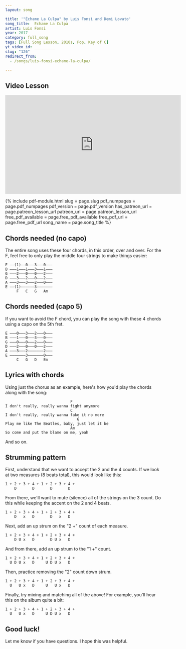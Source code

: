 ```yaml
---
layout: song

title: '"Échame La Culpa" by Luis Fonsi and Demi Lovato'
song_title:  Echame La Culpa
artist: Luis Fonsi
year: 2017
category: full_song
tags: [Full Song Lesson, 2010s, Pop, Key of C]
yt_video_id: _________
slug: "126"
redirect_from:
  - /songs/luis-fonsi-echame-la-culpa/

---
```


## Video Lesson

<iframe width="560" height="315" src="https://www.youtube.com/embed/qN7xKl4sErc?showinfo=0" frameborder="0" allowfullscreen></iframe>

{% include pdf-module.html slug = page.slug pdf_numpages = page.pdf_numpages pdf_version = page.pdf_version has_patreon_url = page.patreon_lesson_url patreon_url = page.patreon_lesson_url free_pdf_available = page.free_pdf_available free_pdf_url = page.free_pdf_url song_name = page.song_title %}

## Chords needed (no capo)

The entire song uses these four chords, in this order, over and over. For the F, feel free to only play the middle four strings to make things easier:

    E ––(1)––0–––3–––0–––
    B –––1–––1–––3–––1–––
    G –––2–––0–––0–––2–––
    D –––3–––2–––0–––2–––
    A –––3–––3–––2–––0–––
    E ––(1)––––––3–––––––
         F   C   G   Am

## Chords needed (capo 5)

If you want to avoid the F chord, you can play the song with these 4 chords using a capo on the 5th fret.

    E –––0–––3–––2–––0–––
    B –––1–––0–––3–––0–––
    G –––0–––0–––2–––0–––
    D –––2–––0–––0–––2–––
    A –––3–––2–––––––2–––
    E –––––––3–––––––0–––
         C   G   D   Em

## Lyrics with chords

Using just the chorus as an example, here's how you'd play the chords along with the song:

                                 F
    I don't really, really wanna fight anymore
                                 C
    I don't really, really wanna fake it no more
                                    G
    Play me like The Beatles, baby, just let it be
                                 Am
    So come and put the blame on me, yeah

And so on.

## Strumming pattern

First, understand that we want to accept the 2 and the 4 counts. If we look at two measures (8 beats total), this would look like this:

    1 + 2 + 3 + 4 + 1 + 2 + 3 + 4 +
        D       D       D       D

From there, we'll want to mute (silence) all of the strings on the 3 count. Do this while keeping the accent on the 2 and 4 beats.

    1 + 2 + 3 + 4 + 1 + 2 + 3 + 4 +
        D   x   D       D   x   D

Next, add an up strum on the "2 +" count of each measure.

    1 + 2 + 3 + 4 + 1 + 2 + 3 + 4 +
        D U x   D       D U x   D

And from there, add an up strum to the "1 +" count.

    1 + 2 + 3 + 4 + 1 + 2 + 3 + 4 +
      U D U x   D     U D U x   D

Then, practice removing the "2" count down strum.

    1 + 2 + 3 + 4 + 1 + 2 + 3 + 4 +
      U   U x   D     U   U x   D

Finally, try mixing and matching all of the above! For example, you'll hear this on the album quite a bit:

    1 + 2 + 3 + 4 + 1 + 2 + 3 + 4 +
      U   U x   D     U D U x   D

## Good luck!

Let me know if you have questions. I hope this was helpful.
